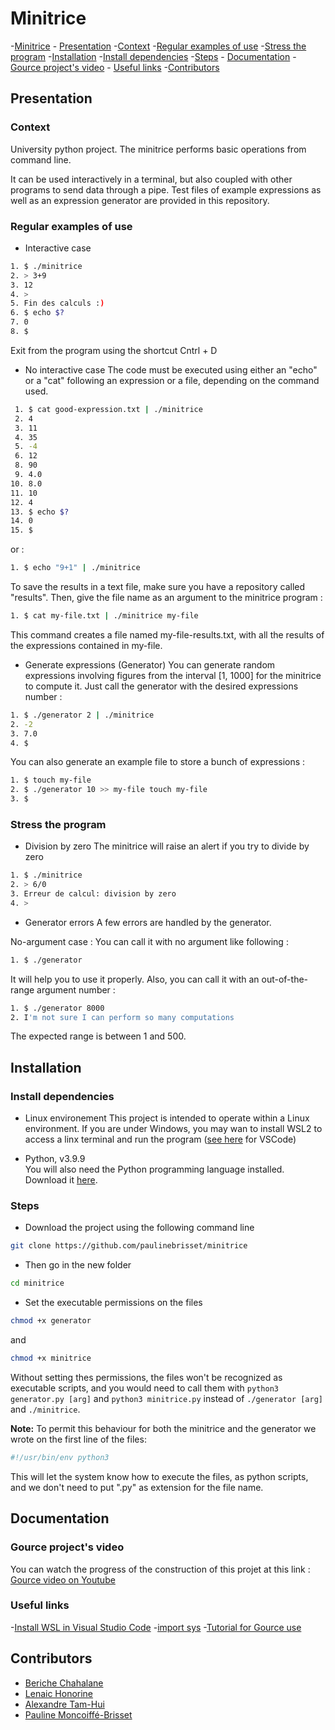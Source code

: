 # Minitrice

-[Minitrice](#minitrice)
    - [Presentation](#presentation)
        -[Context](#context)
        -[Regular examples of use](#regular-examples-of-use)
        -[Stress the program](#stress-the-program)
    -[Installation](#installation)
        -[Install dependencies](#install-dependencies)
        -[Steps](#steps)
    - [Documentation](#documentation)
        - [Gource project's video](#gource-projects-video)
        - [Useful links](#useful-links)
    -[Contributors](#contributors)

## Presentation

### Context
University python project. The minitrice performs basic operations from command line. 

It can be used interactively in a terminal, but also coupled with other programs to send data through a pipe. Test files of example expressions as well as an expression generator are provided in this repository.

### Regular examples of use
- Interactive case
```bash
1. $ ./minitrice
2. > 3+9
3. 12
4. > 
5. Fin des calculs :)
6. $ echo $?
7. 0
8. $ 
```
Exit from the program using the shortcut Cntrl + D

- No interactive case 
The code must be executed using either an "echo" or a "cat" following an expression or a file, depending on the command used.

```bash
 1. $ cat good-expression.txt | ./minitrice
 2. 4
 3. 11
 4. 35
 5. -4
 6. 12
 8. 90
 9. 4.0
10. 8.0
11. 10
12. 4
13. $ echo $?
14. 0
15. $ 
```
or : 

```bash
1. $ echo "9+1" | ./minitrice
```

To save the results in a text file, make sure you have a repository called "results".
Then, give the file name as an argument to the minitrice program : 

```bash
1. $ cat my-file.txt | ./minitrice my-file
```
This command creates a file named my-file-results.txt, with all the results of the expressions contained in my-file.

- Generate expressions (Generator)
You can generate random expressions involving figures from the interval [1, 1000] for the minitrice to compute it. Just call the generator with the desired expressions number : 

```bash
1. $ ./generator 2 | ./minitrice
2. -2
3. 7.0
4. $
```

You can also generate an example file to store a bunch of expressions : 
```bash
1. $ touch my-file
2. $ ./generator 10 >> my-file touch my-file
3. $
```

### Stress the program 

- Division by zero
The minitrice will raise an alert if you try to divide by zero
```bash
1. $ ./minitrice 
2. > 6/0
3. Erreur de calcul: division by zero
4. >
```

- Generator errors 
A few errors are handled by the generator. 

No-argument case : 
You can call it with no argument like following :
```bash
1. $ ./generator
```
It will help you to use it properly. 
Also, you can call it with an out-of-the-range argument number :
```bash
1. $ ./generator 8000
2. I'm not sure I can perform so many computations
```
The expected range is between 1 and 500.

## Installation

### Install dependencies
- Linux environement
This project is intended to operate within a Linux environment. If you are under Windows, you may wan to install WSL2 to access a linx terminal and run the program ([see here](https://code.visualstudio.com/docs/remote/wsl) for VSCode)

- Python, v3.9.9 <br>
You will also need the Python programming language installed. Download it [here](https://www.python.org/).

### Steps 
- Download the project using the following command line

```bash
git clone https://github.com/paulinebrisset/minitrice
``` 
- Then go in the new folder
```bash
cd minitrice
``` 
- Set the executable permissions on the files
```bash
chmod +x generator
``` 
and
```bash
chmod +x minitrice
```

Without setting thes permissions, the files won't be recognized as executable scripts, and you would need to call them with `python3 generator.py [arg]` and `python3 minitrice.py`  instead of `./generator [arg]` and `./minitrice`.


<b>Note:</b>  To permit this behaviour for both the minitrice and the generator we wrote on the first line of the files: <br>

```bash
#!/usr/bin/env python3
```
This will let the system know how to execute the files, as python scripts, and we don't need to put ".py" as extension for the file name.

## Documentation
### Gource project's video
You can watch the progress of the construction of this projet at this link : [Gource video on Youtube]()

### Useful links
-[Install WSL in Visual Studio Code](https://code.visualstudio.com/docs/remote/wsl)
-[import sys](https://docs.python.org/fr/3/library/sys.html)
-[Tutorial for Gource use](https://dev.to/voieducode/my-gource-video-production-pipeline-5eb0)

## Contributors
- [Beriche Chahalane](https://github.com/Beriche)
- [Lenaic Honorine](https://github.com/LenaicHnr)
- [Alexandre Tam-Hui](https://github.com/Alextmh)
- [Pauline Moncoiffé-Brisset](https://github.com/paulinebrisset)
